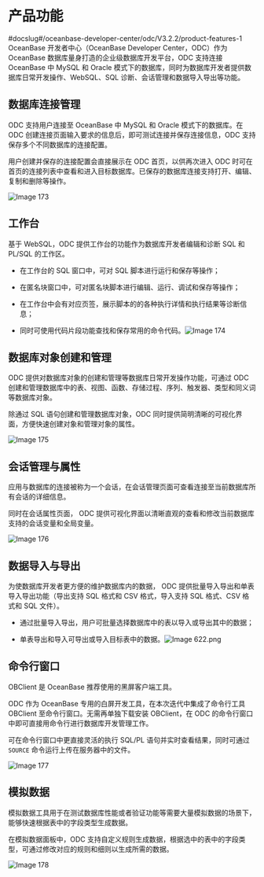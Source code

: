 产品功能 
=========================
#docslug#/oceanbase-developer-center/odc/V3.2.2/product-features-1
OceanBase 开发者中心（OceanBase Developer Center，ODC）作为 OceanBase 数据库量身打造的企业级数据库开发平台，ODC 支持连接 OceanBase 中 MySQL 和 Oracle 模式下的数据库，同时为数据库开发者提供数据库日常开发操作、WebSQL、SQL 诊断、会话管理和数据导入导出等功能。

数据库连接管理 
----------------------------

ODC 支持用户连接至 OceanBase 中 MySQL 和 Oracle 模式下的数据库。在 ODC 创建连接页面输入要求的信息后，即可测试连接并保存连接信息，ODC 支持保存多个不同数据库的连接配置。

用户创建并保存的连接配置会直接展示在 ODC 首页，以供再次进入 ODC 时可在首页的连接列表中查看和进入目标数据库。已保存的数据库连接支持打开、编辑、复制和删除等操作。

![Image 173](https://help-static-aliyun-doc.aliyuncs.com/assets/img/zh-CN/4276328361/p241285.png)

工作台 
------------------------

基于 WebSQL，ODC 提供工作台的功能作为数据库开发者编辑和诊断 SQL 和 PL/SQL 的工作区。

* 在工作台的 SQL 窗口中，可对 SQL 脚本进行运行和保存等操作；

  

* 在匿名块窗口中，可对匿名块脚本进行编辑、运行、调试和保存等操作；

  

* 在工作台中会有对应页签，展示脚本的的各种执行详情和执行结果等诊断信息；

  

* 同时可使用代码片段功能查找和保存常用的命令代码。![Image 174](https://help-static-aliyun-doc.aliyuncs.com/assets/img/zh-CN/4276328361/p241286.png)

  




数据库对象创建和管理 
-------------------------------

ODC 提供对数据库对象的创建和管理等数据库日常开发操作功能，可通过 ODC 创建和管理数据库中的表、视图、函数、存储过程、序列、触发器、类型和同义词等数据库对象。

除通过 SQL 语句创建和管理数据库对象，ODC 同时提供简明清晰的可视化界面，方便快速创建对象和管理对象的属性。

![Image 175](https://help-static-aliyun-doc.aliyuncs.com/assets/img/zh-CN/5086373161/p241287.png)

会话管理与属性 
----------------------------

应用与数据库的连接被称为一个会话，在会话管理页面可查看连接至当前数据库所有会话的详细信息。

同时在会话属性页面， ODC 提供可视化界面以清晰直观的查看和修改当前数据库支持的会话变量和全局变量。

![Image 176](https://help-static-aliyun-doc.aliyuncs.com/assets/img/zh-CN/5086373161/p241289.png)

数据导入与导出 
----------------------------

为使数据库开发者更方便的维护数据库内的数据， ODC 提供批量导入导出和单表导入导出功能（导出支持 SQL 格式和 CSV 格式，导入支持 SQL 格式、CSV 格式和 SQL 文件）。

* 通过批量导入导出，用户可批量选择数据库中的表以导入或导出其中的数据；

  

* 单表导出和导入可导出或导入目标表中的数据。![Image 622.png](https://help-static-aliyun-doc.aliyuncs.com/assets/img/zh-CN/4276328361/p175961.png "Image 622.png")

  






命令行窗口 
--------------------------

OBClient 是 OceanBase 推荐使用的黑屏客户端工具。

ODC 作为 OceanBase 专用的白屏开发工具，在本次迭代中集成了命令行工具 OBClient 至命令行窗口。无需再单独下载安装 OBClient，在 ODC 的命令行窗口中即可直接用命令行进行数据库开发管理工作。

可在命令行窗口中更直接灵活的执行 SQL/PL 语句并实时查看结果，同时可通过 `SOURCE` 命令运行上传在服务器中的文件。

![Image 177](https://help-static-aliyun-doc.aliyuncs.com/assets/img/zh-CN/5086373161/p241291.png)

模拟数据 
-------------------------

模拟数据工具用于在测试数据库性能或者验证功能等需要大量模拟数据的场景下，能够快速根据表中的字段类型生成数据。

在模拟数据面板中，ODC 支持自定义规则生成数据，根据选中的表中的字段类型，可通过修改对应的规则和细则以生成所需的数据。

![Image 178](https://help-static-aliyun-doc.aliyuncs.com/assets/img/zh-CN/5086373161/p241293.png)

